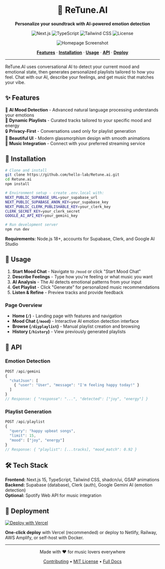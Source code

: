 <div align="center">
  <h1>🎵 ReTune.AI</h1>
  <p><strong>Personalize your soundtrack with AI-powered emotion detection</strong></p>
  
  ![Next.js](https://img.shields.io/badge/Next.js-15-black?logo=next.js)
  ![TypeScript](https://img.shields.io/badge/TypeScript-blue?logo=typescript&logoColor=white)
  ![Tailwind CSS](https://img.shields.io/badge/Tailwind-CSS-38B2AC?logo=tailwind-css&logoColor=white)
  ![License](https://img.shields.io/badge/License-MIT-green.svg)
  
  ![Homepage Screenshot](https://github.com/user-attachments/assets/cebf310a-626e-41d4-b464-420edb688a14)
  
  <p>
    <a href="#features"><strong>Features</strong></a> ·
    <a href="#installation"><strong>Installation</strong></a> ·
    <a href="#usage"><strong>Usage</strong></a> ·
    <a href="#api"><strong>API</strong></a> ·
    <a href="#deployment"><strong>Deploy</strong></a>
  </p>
</div>

---

ReTune.AI uses conversational AI to detect your current mood and emotional state, then generates personalized playlists tailored to how you feel. Chat with our AI, describe your feelings, and get music that matches your vibe.

## ✨ Features

🤖 **AI Mood Detection** - Advanced natural language processing understands your emotions  
🎯 **Dynamic Playlists** - Curated tracks tailored to your specific mood and energy  
🔒 **Privacy-First** - Conversations used only for playlist generation  
🎨 **Beautiful UI** - Modern glassmorphism design with smooth animations  
🔗 **Music Integration** - Connect with your preferred streaming service

## 🚀 Installation

```bash
# Clone and install
git clone https://github.com/hello-lab/Retune.ai.git
cd Retune.ai
npm install

# Environment setup - create .env.local with:
NEXT_PUBLIC_SUPABASE_URL=your_supabase_url
NEXT_PUBLIC_SUPABASE_ANON_KEY=your_supabase_key
NEXT_PUBLIC_CLERK_PUBLISHABLE_KEY=your_clerk_key
CLERK_SECRET_KEY=your_clerk_secret
GOOGLE_AI_API_KEY=your_gemini_key

# Run development server
npm run dev
```

**Requirements:** Node.js 18+, accounts for Supabase, Clerk, and Google AI Studio

## 📱 Usage

1. **Start Mood Chat** - Navigate to `/mood` or click "Start Mood Chat"
2. **Describe Feelings** - Type how you're feeling or what music you want
3. **AI Analysis** - The AI detects emotional patterns from your input
4. **Get Playlist** - Click "Generate" for personalized music recommendations
5. **Listen & Refine** - Preview tracks and provide feedback

### Page Overview
- **Home (`/`)** - Landing page with features and navigation
- **Mood Chat (`/mood`)** - Interactive AI emotion detection interface  
- **Browse (`/diyplaylist`)** - Manual playlist creation and browsing
- **History (`/history`)** - View previously generated playlists

## 🔧 API

### Emotion Detection
```javascript
POST /api/gemini
{
  "chatJson": [
    { "user": "User", "message": "I'm feeling happy today!" }
  ]
}
// Response: { "response": "...", "detected": ["joy", "energy"] }
```

### Playlist Generation
```javascript
POST /api/playlist
{
  "query": "happy upbeat songs",
  "limit": 15,
  "mood": ["joy", "energy"]
}
// Response: { "playlist": [...tracks], "mood_match": 0.92 }
```

## 🛠️ Tech Stack

**Frontend:** Next.js 15, TypeScript, Tailwind CSS, shadcn/ui, GSAP animations  
**Backend:** Supabase (database), Clerk (auth), Google Gemini AI (emotion detection)  
**Optional:** Spotify Web API for music integration

## 🚀 Deployment

[![Deploy with Vercel](https://vercel.com/button)](https://vercel.com/new/clone?repository-url=https://github.com/hello-lab/Retune.ai)

**One-click deploy** with Vercel (recommended) or deploy to Netlify, Railway, AWS Amplify, or self-host with Docker.

---

<div align="center">
  <p>Made with ❤️ for music lovers everywhere</p>
  <p><a href="./CONTRIBUTING.md">Contributing</a> • <a href="./LICENSE">MIT License</a> • <a href="./docs/">Full Docs</a></p>
</div>
